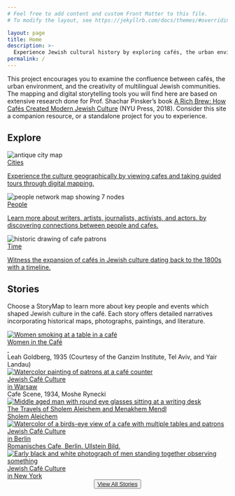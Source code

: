 ```yaml
---
# Feel free to add content and custom Front Matter to this file.
# To modify the layout, see https://jekyllrb.com/docs/themes/#overriding-theme-defaults

layout: page
title: Home
description: >- 
  Experience Jewish cultural history by exploring cafés, the urban environment, and the creativity of multilingual European communities with mapping and digital storytelling tools.
permalink: /
---
```

<div class="about-section">
      <p class='section-description-index'>This project encourages you to examine the confluence between cafés, the urban environment, and the creativity of multilingual Jewish communities. The mapping and digital storytelling tools you will find here are based on extensive research done for Prof. Shachar Pinsker’s book <a href='https://nyupress.org/9781479874385/a-rich-brew/' class='book-title-link' id='title-link' target='blank'>A Rich Brew: How Cafés Created Modern Jewish Culture</a> (NYU Press, 2018). Consider this site a companion resource, or a standalone project for you to experience.
      </p>
</div>

<div>
  <h2>Explore</h2>

  <div class="explore-col-wrapper">
    <div class="explore-col">
      <img class="explore-element-image" src='{{site.baseurl}}/images/index-cities.png' alt="antique city map">
      <div class="explore-col-text">
        <a href='{{ "cities" | relative_url }}'><span class="explore-col-title">Cities</span>
        <p class="explore-text">Experience the culture geographically by viewing cafes and taking guided tours through digital mapping.</p>
        </a>
      </div>
    </div>
    <div class="explore-col">
      <img class="explore-element-image" src='{{site.baseurl}}/images/people/People5.png' alt="people network map showing 7 nodes">
      <div class="explore-col-text">
        <a href='{{ "people" | relative_url }}'><span class="explore-col-title">People</span>
        <p class="explore-text">Learn more about writers, artists, journalists, activists, and actors. by discovering connections between people and cafes.</p>
        </a>
      </div>
    </div>
    <div class="explore-col">
      <img class="explore-element-image" src='{{site.baseurl}}/images/index-time.png' alt="historic drawing of cafe patrons">
      <div class="explore-col-text">
        <a href='{{ "time" | relative_url }}'><span class="explore-col-title">Time</span>
        <p class="explore-text">Witness the expansion of cafés in Jewish culture dating back to the 1800s with a timeline.</p>
        </a>
      </div>
    </div>
  </div>
</div>

<h2>Stories</h2>
<p>Choose a StoryMap to learn more about key people and events which shaped Jewish culture in the café.  Each story offers detailed narratives incorporating historical maps, photographs, paintings, and literature.</p>
<div class="story-col-wrapper">
  <div class="story-col">
    <a href='{{ "stories/women-cafe-story" | relative_url }}'>
      <div class="box">
        <img class="story-element-image" src='{{site.baseurl}}/images/stories/women.png' alt="Women smoking at a table in a café">
        <div class="text">Women in the Café<br>&nbsp;</div>
      </div>
    </a> 
    <div class='source-credit'>Leah Goldberg, 1935 (Courtesy of the Ganzim Institute, Tel Aviv, and Yair Landau)</div>
  </div>
  <div class="story-col">
    <a href='{{ "stories/warsaw-story" | relative_url }}'>
      <div class="box">
        <img class="story-element-image" src='{{site.baseurl}}/images/stories/warsaw.jpg' alt="Watercolor painting of patrons at a café counter">
        <div class="text">Jewish Café Culture<br> in Warsaw</div>
      </div>
    </a> 
    <div class='source-credit'>Cafe Scene, 1934, Moshe Rynecki</div>
  </div>
  <div class="story-col">
    <a href='{{ "stories/sholem-story" | relative_url }}'>
      <div class="box">
        <img class="story-element-image" src='{{site.baseurl}}/images/stories/sholem.jpg' alt="Middle aged man with round eye glasses sitting at a writing desk">
        <div class="text">The Travels of Sholem Aleichem and Menakhem Mendl</div>
      </div>
    </a> 
    <div class='source-credit'><a href="http://sholemaleichem.org/writing-desk/">Sholem Aleichem</a></div>
  </div>
  <div class="story-col">
    <a href='{{ "stories/berlin-story" | relative_url }}'>
      <div class="box">
        <img class="story-element-image" src='{{site.baseurl}}/images/stories/Berlin.jpg' alt="Watercolor of a birds-eye view of a cafe with multiple tables and patrons">
        <div class="text">Jewish Café Culture<br> in Berlin</div>
      </div>
    </a>
    <div class='source-credit'><a href="https://www.ullsteinbild.de/?82231788017539342720">Romanisches Cafe, Berlin. Ullstein Bild.</a></div>
  </div>
  <div class="story-col">
    <a href='{{ "stories/newyork-story" | relative_url }}'>
      <div class="box">
        <img class="story-element-image" src='{{site.baseurl}}/images/stories/New-York.png' alt="Early black and white photograph of men standing together observing something">
        <div class="text">Jewish Café Culture<br> in New York</div>
      </div>
    </a> 
  </div>
</div>




<div class="bottom-btn" align="center">
 <button id="stories-button"><a href='{{ "/stories/" | relative_url }}'>View All Stories</a></button>
</div>